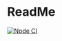 # ReadMe

[![Node CI](https://github.com/newwangzhicheng/cloud_music_backend/actions/workflows/main.yml/badge.svg)](https://github.com/newwangzhicheng/cloud_music_backend/actions/workflows/main.yml)